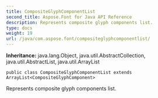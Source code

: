 ```yaml
---
title: CompositeGlyphComponentList
second_title: Aspose.Font for Java API Reference
description: Represents composite glyph components list.
type: docs
weight: 19
url: /java/com.aspose.font/compositeglyphcomponentlist/
---
```

**Inheritance:**
java.lang.Object, java.util.AbstractCollection, java.util.AbstractList, java.util.ArrayList
```
public class CompositeGlyphComponentList extends ArrayList<CompositeGlyphComponent>
```

Represents composite glyph components list.
